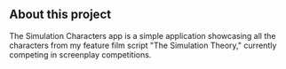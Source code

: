 ## About this project

The Simulation Characters app is a simple application showcasing all the characters from my feature film script "The Simulation Theory," currently competing in screenplay competitions.
